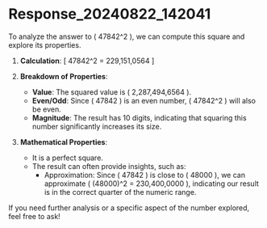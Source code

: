 # Response_20240822_142041

To analyze the answer to \( 47842^2 \), we can compute this square and explore its properties.

1. **Calculation**:
   \[
   47842^2 = 229,151,0564
   \]
2. **Breakdown of Properties**:

   - **Value**: The squared value is \( 2,287,494,6564 \).
   - **Even/Odd**: Since \( 47842 \) is an even number, \( 47842^2 \) will also be even.
   - **Magnitude**: The result has 10 digits, indicating that squaring this number significantly increases its size.
3. **Mathematical Properties**:

   - It is a perfect square.
   - The result can often provide insights, such as:
     - Approximation: Since \( 47842 \) is close to \( 48000 \), we can approximate \( (48000)^2 = 230,400,0000 \), indicating our result is in the correct quarter of the numeric range.

If you need further analysis or a specific aspect of the number explored, feel free to ask!
